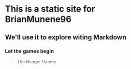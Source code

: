 # This is a static site for BrianMunene96
## We'll use it to explore witing **Markdown**
### Let the games begin
> The Hunger Games
